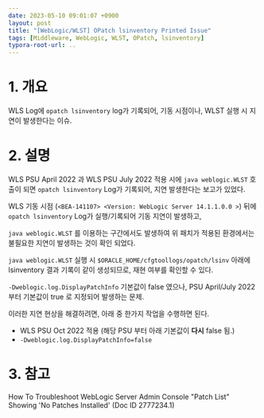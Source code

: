 ```yaml
---
date: 2023-05-10 09:01:07 +0900
layout: post
title: "[WebLogic/WLST] OPatch lsinventory Printed Issue"
tags: [Middleware, WebLogic, WLST, OPatch, lsinventory]
typora-root-url: ..
---
```


# 1. 개요

WLS Log에 `opatch lsinventory` log가 기록되어, 기동 시점이나, WLST 실행 시 지연이 발생한다는 이슈.



# 2. 설명

WLS PSU April 2022 과 WLS PSU July 2022 적용 시에 `java weblogic.WLST` 호출이 되면 `opatch lsinventory` Log가 기록되어, 지연 발생한다는 보고가 있었다. 



WLS 기동 시점 (`<BEA-141107> <Version: WebLogic Server 14.1.1.0.0 >`) 뒤에 `opatch lsinventory` Log가 실행/기록되어 기동 지연이 발생하고,

`java weblogic.WLST` 를 이용하는 구간에서도 발생하여 위 패치가 적용된 환경에서는 불필요한 지연이 발생하는 것이 확인 되었다.



`java weblogic.WLST` 실행 시 `$ORACLE_HOME/cfgtoollogs/opatch/lsinv` 아래에 lsinventory 결과 기록이 같이 생성되므로, 재현 여부를 확인할 수 있다.



`-Dweblogic.log.DisplayPatchInfo` 기본값이 false 였으나, PSU April/July 2022 부터 기본값이 true 로 지정되어 발생하는 문제.



이러한 지연 현상을 해결하려면, 아래 중 한가지 작업을 수행하면 된다.

* WLS PSU Oct 2022 적용 (해당 PSU 부터 아래 기본값이 **다시** false 됨.)
* `-Dweblogic.log.DisplayPatchInfo=false`



# 3. 참고

How To Troubleshoot WebLogic Server Admin Console "Patch List" Showing 'No Patches Installed' (Doc ID 2777234.1)

